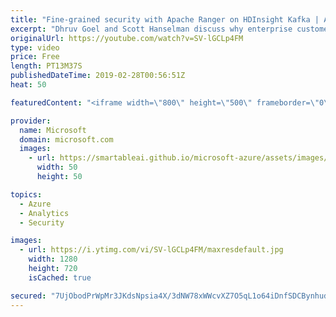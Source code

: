 ```yaml
---
title: "Fine-grained security with Apache Ranger on HDInsight Kafka | Azure Friday"
excerpt: "Dhruv Goel and Scott Hanselman discuss why enterprise customers trust Apache Kafka on Azure HDInsight with their streaming ingestion needs. Integrate Kafka with Azure Active Directory for authentication and set up fine-grained access control with Apache Ranger to let multiple users access Kafka easily"
originalUrl: https://youtube.com/watch?v=SV-lGCLp4FM
type: video
price: Free
length: PT13M37S
publishedDateTime: 2019-02-28T00:56:51Z
heat: 50

featuredContent: "<iframe width=\"800\" height=\"500\" frameborder=\"0\" src=\"https://www.youtube.com/embed/SV-lGCLp4FM\" allow=\"accelerometer; autoplay; encrypted-media; gyroscope; picture-in-picture\" allowfullscreen></iframe>"

provider:
  name: Microsoft
  domain: microsoft.com
  images:
    - url: https://smartableai.github.io/microsoft-azure/assets/images/organizations/microsoft.com-50x50.jpg
      width: 50
      height: 50

topics:
  - Azure
  - Analytics
  - Security

images:
  - url: https://i.ytimg.com/vi/SV-lGCLp4FM/maxresdefault.jpg
    width: 1280
    height: 720
    isCached: true

secured: "7UjObodPrWpMr3JKdsNpsia4X/3dNW78xWWcvXZ7O5qL1o64iDnfSDCBynhudC+NDkwlX2Vfqr9dpZqD4u+ltwiBypijAe8r0r58bwJ4CM/LuYa/bD2mLJyf2iZpWSjPpA9f7Ai8NqXi24DKZYpiYg0BCgvk3Yd1dGhvaFgkd3GezT4dMqduYUt1BRRzExwsrkYyBFyShsomVR8gQeRkPpBD0o2pqO/2pQvYUXVW9Kqd+aTYJFD2s/ctaWWBG/Ot2/tEmmVhthm+oLaCdmLpveviEVxxNWaMPS5i6y4K8ie3vfYcEqsdLxWScduSdgCgC87Ktk95D0m9GcNhBxud/MUZ0QQUCJgQGIczL0c2zEein2FTGA1o1W/NIa4fdJdlHfIZd0f1cHznciYHxlhIB39r1HtqSTKu6krWhJoDa9k=;xRh0Nz2A0NgXm+6tvGpnGA=="
---
```


